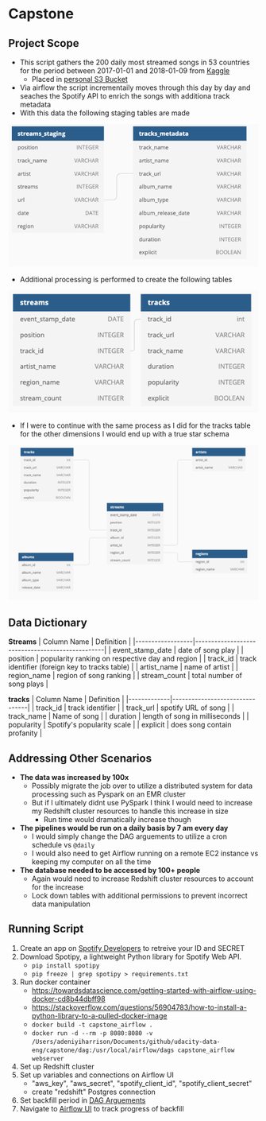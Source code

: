 # Capstone

## Project Scope
* This script gathers the 200 daily most streamed songs in 53 countries for the period between 2017-01-01 and 2018-01-09 from [Kaggle](https://www.kaggle.com/edumucelli/spotifys-worldwide-daily-song-ranking/data)
    * Placed in [personal S3 Bucket](https://s3.console.aws.amazon.com/s3/buckets/adeniyi-capstone-project/?region=us-west-1&tab=overview)
* Via airflow the script incrementaily moves through this day by day and seaches the Spotify API to enrich the songs with additiona track metadata
* With this data the following staging tables are made

![Staging-Schema](img/staging_schema.png)

* Additional processing is performed to create the following tables

![Current-Schema](img/current_schema.png)

* If I were to continue with the same process as I did for the tracks table for the other dimensions I would end up with a true star schema

![Star-Schema](img/star_schema.png)

## Data Dictionary
__Streams__
| Column Name      | Definition                                      |
|------------------|-------------------------------------------------|
| event_stamp_date | date of song play                               |
| position         | popularity ranking on respective day and region |
| track_id         | track identifier (foreign key to tracks table)  |
| artist_name      | name of artist                                  |
| region_name      | region of song ranking                          |
| stream_count     | total number of song plays                      |

__tracks__
| Column Name | Definition                     |
|-------------|--------------------------------|
| track_id    | track identifier               |
| track_url   | spotify URL of song            |
| track_name  | Name of song                   |
| duration    | length of song in milliseconds |
| popularity  | Spotify's popularity scale     |
| explicit    | does song contain profanity    |


## Addressing Other Scenarios
* __The data was increased by 100x__
    * Possibly migrate the job over to utilize a distributed system for data processing such as Pyspark on an EMR cluster
    * But if I ultimately didnt use PySpark I think I would need to increase my Redshift cluster resources to handle this increase in size
        * Run time would dramatically increase though
* __The pipelines would be run on a daily basis by 7 am every day__
    * I would simply change the DAG arguements to utilize a cron schedule vs `@daily`
    * I would also need to get Airflow running on a remote EC2 instance vs keeping my computer on all the time
* __The database needed to be accessed by 100+ people__
    * Again would need to increase Redshift cluster resources to account for the increase
    * Lock down tables with additional permissions to prevent incorrect data manipulation

## Running Script
1. Create an app on [Spotify Developers](https://developers.spotify.com/) to retreive your ID and SECRET
2. Download Spotipy, a lightweight Python library for Spotify Web API.
    * `pip install spotipy`
    * `pip freeze | grep spotipy > requirements.txt`
3. Run docker container
    * https://towardsdatascience.com/getting-started-with-airflow-using-docker-cd8b44dbff98
    * https://stackoverflow.com/questions/56904783/how-to-install-a-python-library-to-a-pulled-docker-image
    * `docker build -t capstone_airflow .`
    * `docker run -d --rm -p 8080:8080 -v /Users/adeniyiharrison/Documents/github/udacity-data-eng/capstone/dag:/usr/local/airflow/dags capstone_airflow webserver`
4. Set up Redshift cluster
5. Set up variables and connections on Airflow UI
    * "aws_key", "aws_secret", "spotify_client_id", "spotify_client_secret"
    * create "redshift" Postgres connection
6. Set backfill period in [DAG Arguements](https://github.com/aaharrison/udacity-data-eng/blob/1ea926dcba664fff65026541814eb5a2263ef550/capstone/dag/app.py#L319)
7. Navigate to [Airflow UI](http://localhost:8080/admin/) to track progress of backfill

